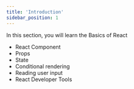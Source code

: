 ```yaml
---
title: 'Introduction'
sidebar_position: 1
---
```

In this section, you will learn the Basics of React
- React Component
- Props
- State
- Conditional rendering
- Reading user input
- React Developer Tools
